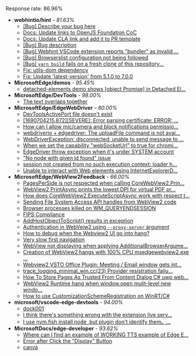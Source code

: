 Response rate: 86.96%

* **webhintio/hint** - _81.63%_
  * [[Bug] Describe your bug here](https://github.com/webhintio/hint/issues/5693)
  * [Docs: Update links to OpenJS Foundation CoC](https://github.com/webhintio/hint/pull/5692)
  * [Docs: Update CLA link and add it to PR template](https://github.com/webhintio/hint/pull/5691)
  * [[Bug] Bug description](https://github.com/webhintio/hint/issues/5688)
  * [[Bug] Webhint VSCode extension reports "bundler" as invalid ...](https://github.com/webhintio/hint/issues/5563)
  * [[Bug] Browserslist configuration not being followed](https://github.com/webhintio/hint/issues/5556)
  * [[Bug] `yarn build` fails on a fresh clone of this repository...](https://github.com/webhintio/hint/issues/5657)
  * [Fix: utils-dom dependency](https://github.com/webhintio/hint/pull/5564)
  * [Fix: Update 'latest-version' from 5.1.0 to 7.0.0](https://github.com/webhintio/hint/pull/5471)
* **MicrosoftEdge/demos** - _95.45%_
  * [detached-elements demo shows [object Promise] in Detached El...](https://github.com/MicrosoftEdge/Demos/issues/24)
* **MicrosoftEdge/DevTools** - _98.00%_
  * [The text overlaps together](https://github.com/MicrosoftEdge/DevTools/issues/171)
* **MicrosoftEdge/EdgeWebDriver** - _80.00%_
  * [DevToolsActivePort file doesn't exist](https://github.com/MicrosoftEdge/EdgeWebDriver/issues/101)
  * [[1690704215.872][SEVERE]: Error parsing certificate: ERROR: ...](https://github.com/MicrosoftEdge/EdgeWebDriver/issues/99)
  * [How can I allow mic/camera and block notifications permissio...](https://github.com/MicrosoftEdge/EdgeWebDriver/issues/98)
  * [webdriverio + edgedriver: The uploadFile command is not avai...](https://github.com/MicrosoftEdge/EdgeWebDriver/issues/97)
  * [WebDriverException: disconnected: unable to send message to ...](https://github.com/MicrosoftEdge/EdgeWebDriver/issues/104)
  * [When we set the capability "webSocketUrl" to true for chromi...](https://github.com/MicrosoftEdge/EdgeWebDriver/issues/103)
  * [EdgeDriver throw exception when it's under SYSTEM account](https://github.com/MicrosoftEdge/EdgeWebDriver/issues/100)
  * ["No node with given id found" issue](https://github.com/MicrosoftEdge/EdgeWebDriver/issues/96)
  * [session not created from no such execution context: loader h...](https://github.com/MicrosoftEdge/EdgeWebDriver/issues/95)
  * [Unable to interact with Web elements using InternetExplorerD...](https://github.com/MicrosoftEdge/EdgeWebDriver/issues/91)
* **MicrosoftEdge/WebView2Feedback** - _66.00%_
  * [PagesPerSide is not respected when calling CoreWebView2.Prin...](https://github.com/MicrosoftEdge/WebView2Feedback/issues/3710)
  * [WebView2 PrintAsync prints the lowest DPI for virtual PDF pr...](https://github.com/MicrosoftEdge/WebView2Feedback/issues/3709)
  * [How does CoreWebView2.ExecuteScriptAsync work with respect t...](https://github.com/MicrosoftEdge/WebView2Feedback/issues/3708)
  * [Sending File System Access API handles from WebView2 code](https://github.com/MicrosoftEdge/WebView2Feedback/issues/3706)
  * [Browser processes killed on WM_QUERYENDSESSION](https://github.com/MicrosoftEdge/WebView2Feedback/issues/3700)
  * [FIPS Compliance](https://github.com/MicrosoftEdge/WebView2Feedback/issues/3684)
  * [AddHostObjectToScript() results in exception](https://github.com/MicrosoftEdge/WebView2Feedback/issues/3680)
  * [Authentication in WebVeiw2 using `--proxy-server` argument](https://github.com/MicrosoftEdge/WebView2Feedback/issues/3667)
  * [How to debug when the Webview2 UI go into hang?](https://github.com/MicrosoftEdge/WebView2Feedback/issues/3657)
  * [Very slow first navigation](https://github.com/MicrosoftEdge/WebView2Feedback/issues/3707)
  * [WebView not displaying when applying AdditionalBrowserArgume...](https://github.com/MicrosoftEdge/WebView2Feedback/issues/3704)
  * [Creation of WebView2 hangs with 100% CPU msedgewebview2.exe ...](https://github.com/MicrosoftEdge/WebView2Feedback/issues/3698)
  * [Webview2 VSTO Office Plugin: Meeting / Email window gets int...](https://github.com/MicrosoftEdge/WebView2Feedback/issues/3692)
  * [trace_logging_minimal_win.cc(23) Provider resistration failu...](https://github.com/MicrosoftEdge/WebView2Feedback/issues/3687)
  * [How To Store Pages As Trusted From Content Dialog C# uwp web...](https://github.com/MicrosoftEdge/WebView2Feedback/issues/3672)
  * [WebView2 Runtime hang when window.open mulit-level new windo...](https://github.com/MicrosoftEdge/WebView2Feedback/issues/3664)
  * [How to use CustomizationSchemeRegistration on WinRT/C#](https://github.com/MicrosoftEdge/WebView2Feedback/issues/3658)
* **microsoft/vscode-edge-devtools** - _94.00%_
  * [dock001](https://github.com/microsoft/vscode-edge-devtools/issues/1691)
  * [I think there's something wrong with the extension live serv...](https://github.com/microsoft/vscode-edge-devtools/issues/1685)
  * [I use nvm.fish install node ,but plugin don't identify them。...](https://github.com/microsoft/vscode-edge-devtools/issues/1673)
* **MicrosoftDocs/edge-developer** - _93.62%_
  * [Where can I find an example of WORKING TTS example of Edge E...](https://github.com/MicrosoftDocs/edge-developer/issues/2782)
  * [Error after Click the "Display" Button](https://github.com/MicrosoftDocs/edge-developer/issues/2781)
  * [canva](https://github.com/MicrosoftDocs/edge-developer/issues/2779)